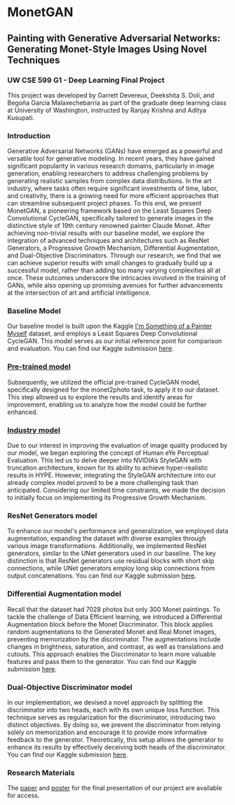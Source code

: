 # MonetGAN 
## Painting with Generative Adversarial Networks: Generating Monet-Style Images Using Novel Techniques
### UW CSE 599 G1 - Deep Learning Final Project
This project was developed by Garrett Devereux, Deekshita S. Doli, and Begoña García Malaxechebarría as part of the graduate deep learning class at University of Washington, instructed by Ranjay Krishna and Aditya Kusupati.

### Introduction
Generative Adversarial Networks (GANs) have emerged as a powerful and versatile tool for generative modeling. In recent years, they have gained significant popularity in various research domains, particularly in image generation, enabling researchers to address challenging problems by generating realistic samples from complex data distributions. In the art industry, where tasks often require significant investments of time, labor, and creativity, there is a growing need for more efficient approaches that can streamline subsequent project phases. To this end, we present MonetGAN, a pioneering framework based on the Least Squares Deep Convolutional CycleGAN, specifically tailored to generate images in the distinctive style of 19th century renowned painter Claude Monet. After achieving non-trivial results with our baseline model, we explore the integration of advanced techniques and architectures such as ResNet Generators, a Progressive Growth Mechanism, Differential Augmentation, and Dual-Objective Discriminators. Through our research, we find that we can achieve superior results with small changes to gradually build up a successful model, rather than adding too many varying complexities all at once. These outcomes underscore the intricacies involved in the training of GANs, while also opening up promising avenues for further advancements at the intersection of art and artificial intelligence.

### Baseline Model
Our baseline model is built upon the Kaggle [I'm Something of a Painter Myself](https://www.kaggle.com/competitions/gan-getting-started) dataset, and employs a Least Squares Deep Convolutional CycleGAN. This model serves as our initial reference point for comparison and evaluation. You can find our Kaggle submission [here](https://www.kaggle.com/code/garrettdevereux/uw-deep-learning-monetganv1).

### [Pre-trained model](https://github.com/begogar99/MonetGAN/blob/main/MonetGAN_Pretrained.ipynb)
Subsequently, we utilized the official pre-trained CycleGAN model, specifically designed for the monet2photo task, to apply it to our dataset. This step allowed us to explore the results and identify areas for improvement, enabling us to analyze how the model could be further enhanced.

### [Industry model](https://github.com/begogar99/MonetGAN/blob/main/MonetGAN_Industry.ipynb)
Due to our interest in improving the evaluation of image quality produced by our model, we began exploring the concept of Human eYe Perceptual Evaluation. This led us to delve deeper into NVIDIA’s StyleGAN with truncation architecture, known for its ability to achieve hyper-realistic results in HYPE. However, integrating the StyleGAN architecture into our already complex model proved to be a more challenging task than anticipated. Considering our limited time constraints, we made the decision to initially focus on implementing its Progressive Growth Mechanism. 

### ResNet Generators model
To enhance our model's performance and generalization, we employed data augmentation, expanding the dataset with diverse examples through various image transformations. Additionally, we implemented ResNet generators, similar to the UNet generators used in our baseline. The key distinction is that ResNet generators use residual blocks with short skip connections, while UNet generators employ long skip connections from output concatenations. You can find our Kaggle submission [here](https://www.kaggle.com/code/deekshitadoli/notebooke0627ec9f2/notebook).

### Differential Augmentation model
Recall that the dataset had 7028 photos but only 300 Monet paintings. To tackle the challenge of Data Efficient learning, we introduced a Differential Augmentation block before the Monet Discriminator. This block applies random augmentations to the Generated Monet and Real Monet images, preventing memorization by the discriminator. The augmentations include changes in brightness, saturation, and contrast, as well as translations and cutouts. This approach enables the Discriminator to learn more valuable features and pass them to the generator. You can find our Kaggle submission [here](https://www.kaggle.com/code/garrettdevereux/uw-deep-learning-diffaug-dc-cyclegan).

### Dual-Objective Discriminator model
In our implementation, we devised a novel approach by splitting the discriminator into two heads, each with its own unique loss function. This technique serves as regularization for the discriminator, introducing two distinct objectives. By doing so, we prevent the discriminator from relying solely on memorization and encourage it to provide more informative feedback to the generator. Theoretically, this setup allows the generator to enhance its results by effectively deceiving both heads of the discriminator. You can find our Kaggle submission [here](https://www.kaggle.com/code/garrettdevereux/uw-dc-d2cyclegan).

### Research Materials
The [paper](https://github.com/begogar99/MonetGAN/blob/main/MonetGAN_Paper.pdf) and [poster](https://github.com/begogar99/MonetGAN/blob/main/MonetGAN_Poster.pdf) for the final presentation of our project are available for access.
